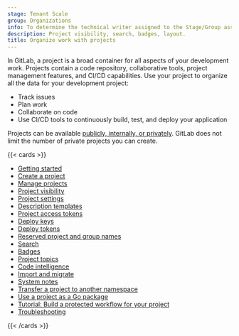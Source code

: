 ```yaml
---
stage: Tenant Scale
group: Organizations
info: To determine the technical writer assigned to the Stage/Group associated with this page, see https://handbook.gitlab.com/handbook/product/ux/technical-writing/#assignments
description: Project visibility, search, badges, layout.
title: Organize work with projects
---
```


In GitLab, a project is a broad container for all aspects of your development work. Projects
contain a code repository, collaborative tools, project management features, and CI/CD capabilities.
Use your project to organize all the data for your development project:

- Track issues
- Plan work
- Collaborate on code
- Use CI/CD tools to continuously build, test, and deploy your application

Projects can be available [publicly, internally, or privately](../public_access.md).
GitLab does not limit the number of private projects you can create.

{{< cards >}}

- [Getting started](../get_started/get_started_projects.md)
- [Create a project](_index.md)
- [Manage projects](working_with_projects.md)
- [Project visibility](../public_access.md)
- [Project settings](working_with_projects.md)
- [Description templates](description_templates.md)
- [Project access tokens](settings/project_access_tokens.md)
- [Deploy keys](deploy_keys/_index.md)
- [Deploy tokens](deploy_tokens/_index.md)
- [Reserved project and group names](../reserved_names.md)
- [Search](../search/_index.md)
- [Badges](badges.md)
- [Project topics](project_topics.md)
- [Code intelligence](code_intelligence.md)
- [Import and migrate](import/_index.md)
- [System notes](system_notes.md)
- [Transfer a project to another namespace](import/_index.md)
- [Use a project as a Go package](use_project_as_go_package.md)
- [Tutorial: Build a protected workflow for your project](../../tutorials/protected_workflow/_index.md)
- [Troubleshooting](troubleshooting.md)

{{< /cards >}}
